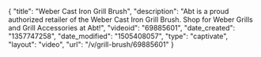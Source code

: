 {
    "title": "Weber Cast Iron Grill Brush",
    "description": "Abt is a proud authorized retailer of the Weber Cast Iron Grill Brush. Shop for Weber Grills and Grill Accessories at Abt!",
    "videoid": "69885601",
    "date_created": "1357747258",
    "date_modified": "1505408057",
    "type": "captivate",
    "layout": "video",
    "url": "\/v\/grill-brush\/69885601"
}